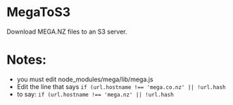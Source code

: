 # MegaToS3
Download MEGA.NZ files to an S3 server.

# Notes:
- you must edit node_modules/mega/lib/mega.js
- Edit the line that says `if (url.hostname !== 'mega.co.nz' || !url.hash`
- to say: `if (url.hostname !== 'mega.nz' || !url.hash`